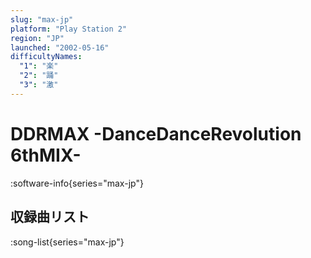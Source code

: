 ```yaml
---
slug: "max-jp"
platform: "Play Station 2"
region: "JP"
launched: "2002-05-16"
difficultyNames:
  "1": "楽"
  "2": "踊"
  "3": "激"
---
```


# DDRMAX -DanceDanceRevolution 6thMIX-

:software-info{series="max-jp"}

## 収録曲リスト

:song-list{series="max-jp"}
